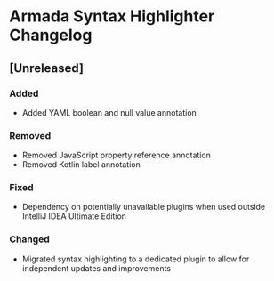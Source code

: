 <!-- Keep a Changelog guide -> https://keepachangelog.com -->

# Armada Syntax Highlighter Changelog

## [Unreleased]

### Added

- Added YAML boolean and null value annotation

### Removed

- Removed JavaScript property reference annotation
- Removed Kotlin label annotation

### Fixed

- Dependency on potentially unavailable plugins when used outside IntelliJ IDEA Ultimate Edition

### Changed

- Migrated syntax highlighting to a dedicated plugin to allow for independent updates and improvements